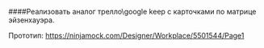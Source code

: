 ####Реализовать аналог трелло\google keep с карточками по матрице эйзенхауэра.

Прототип: https://ninjamock.com/Designer/Workplace/5501544/Page1
